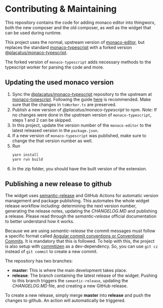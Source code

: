 # Contributing & Maintaining

This repository contains the code for adding monaco editor into thingworx, both the new composer and the old composer, as well as the widget that can be used during runtime.

This project uses the normal, upstream version of [monaco-editor](https://github.com/microsoft/monaco-editor/), but replaces the standard [monaco-typescript](https://github.com/microsoft/monaco-typescript/) with a forked version [@placatus/monaco-typescript](https://github.com/stefan-lacatus/monaco-typescript/).

The forked version of `monaco-typescript` adds necessary methods to the typescript worker for parsing the code and more.
## Updating the used monaco version

1. Sync the [@placatus/monaco-typescript](https://github.com/stefan-lacatus/monaco-typescript) repository to the upstream at [monaco-typescript](https://github.com/microsoft/monaco-typescript/). Following the guide [here](https://help.github.com/en/github/collaborating-with-issues-and-pull-requests/syncing-a-fork) is recommended. Make sure that the changes in `tsWorker.ts` are preserved.
2. Publish a new version of _@placatus/monaco-typescript_ to npm. 
    _Note:_ If no changes were done in the upstream version of `monaco-typescript`, steps 1 and 2 can be skipped.
3. In this project, update the version number of the `monaco-editor` to the latest released version in the `package.json`.
4. If a new version of `monaco-typescript` was published, make sure to change the that version number as well.
5. Run 
    ```bash
    yarn install
    yarn run build
    ```
6. In the zip folder, you should have the built version of the extension.

## Publishing a new release to github

The widget uses [semantic-release](https://semantic-release.gitbook.io/) and GitHub Actions for automatic version management and package publishing. This automates the whole widget release workflow including: determining the next version number, generating the release notes, updating the _CHANGELOG.MD_ and publishing a release. Please read through the *semantic-release* official documentation to better understand how it works.

Because we are using *semantic-release* the commit messages must follow a specific format called [Angular commit conventions or Conventional Commits](https://www.conventionalcommits.org/en/v1.0.0/). It is mandatory that this is followed. To help with this, the project is also setup with [commitizen](https://commitizen.github.io/cz-cli/) as a dev-dependency. So, you can use `git cz` instead of `git commit` to create a new commit.

The repository has two branches:

* **master**: This is where the main development takes place. 
* **release**: The branch containing the latest release of the widget. Pushing to this branch triggers the `semantic-release`, updating the *CHANGELOG.MD* file, and creating a new GitHub release.

To create a new release, simply merge **master** into **release** and push the changes to github. An action will automatically be triggered.